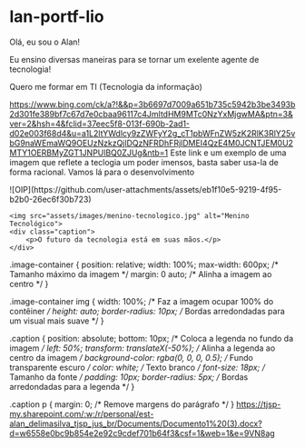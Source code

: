 # lan-portf-lio
Olá, eu sou o Alan!

Eu ensino diversas maneiras para se tornar um exelente agente de tecnologia!

Quero me formar em TI (Tecnologia da informação)

https://www.bing.com/ck/a?!&&p=3b6697d7009a651b735c5942b3be3493b2d301fe389bf7c67d7e0cbaa96117c4JmltdHM9MTc0NzYxMjgwMA&ptn=3&ver=2&hsh=4&fclid=37eec5f8-013f-690b-2ad1-d02e003f68d4&u=a1L2ltYWdlcy9zZWFyY2g_cT1pbWFnZW5zK2RlK3RlY25vbG9naWEmaWQ9OEUzNzkzQjlDQzNFRDhFRjlDMEI4QzE4M0JCNTJEM0U2MTY1OERBMyZGT1JNPUlBQ0ZJUg&ntb=1
Este link e um exemplo de uma imagem que reflete a teclogia um poder imensos, basta saber usa-la de forma racional.
Vamos lá para o desenvolvimento 

<div class="image-container"> ![OIP](https://github.com/user-attachments/assets/eb1f10e5-9219-4f95-b2b0-26ec6f30b723)

    <img src="assets/images/menino-tecnologico.jpg" alt="Menino Tecnológico">
    <div class="caption">
        <p>O futuro da tecnologia está em suas mãos.</p>
    </div>
</div>
.image-container {
    position: relative;
    width: 100%;
    max-width: 600px; /* Tamanho máximo da imagem */
    margin: 0 auto; /* Alinha a imagem ao centro */
}

.image-container img {
    width: 100%; /* Faz a imagem ocupar 100% do contêiner */
    height: auto;
    border-radius: 10px; /* Bordas arredondadas para um visual mais suave */
}

.caption {
    position: absolute;
    bottom: 10px; /* Coloca a legenda no fundo da imagem */
    left: 50%;
    transform: translateX(-50%); /* Alinha a legenda ao centro da imagem */
    background-color: rgba(0, 0, 0, 0.5); /* Fundo transparente escuro */
    color: white; /* Texto branco */
    font-size: 18px; /* Tamanho da fonte */
    padding: 10px;
    border-radius: 5px; /* Bordas arredondadas para a legenda */
}

.caption p {
    margin: 0; /* Remove margens do parágrafo */
}
https://tjsp-my.sharepoint.com/:w:/r/personal/est-alan_delimasilva_tjsp_jus_br/Documents/Documento1%20(3).docx?d=w6558e0bc9b854e2e92c9cdef701b64f3&csf=1&web=1&e=9VN8ag
